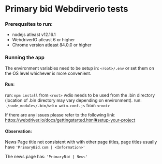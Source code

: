 # Primary bid Webdirverio tests

### Prerequsites to run:
- nodejs atleast v12.16.1
- WebdriverIO atleast 6 or higher
- Chrome version atleast 84.0.0 or higher

### Running the app
The environment variables need to be setup in:
`<root>/.env` 
or set them on the OS level whichever is more convenient.

#### Run:
run: `npm install` from `<root>`
wdio needs to be used from the .bin directory (location of .bin directory may vary depending on environment).
run: `./node_modules/.bin/wdio wdio.conf.js` from `<root>`

If there are any issues please refer to the following link:
https://webdriver.io/docs/gettingstarted.html#setup-your-project

#### Observation:

News Page title not consistent with with other page titles, page titles usually have `'PrimaryBid.com | <Information>'`

The news page has: `'PrimaryBid | News'`
